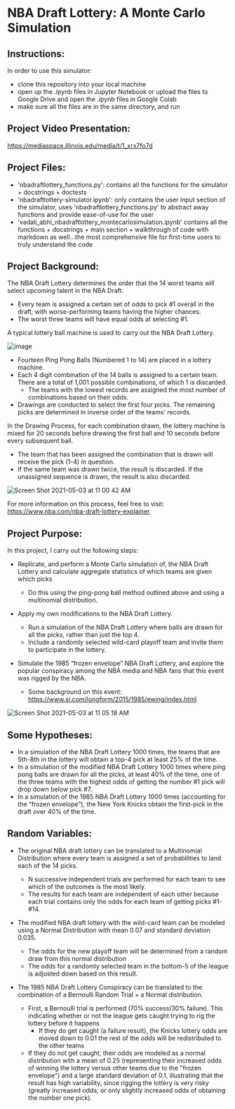 # NBA Draft Lottery: A Monte Carlo Simulation

## Instructions:

In order to use this simulator:

 - clone this repository into your local machine
 - open up the .ipynb files in Jupyter Notebook or upload the files to Google Drive and open the .ipynb files in Google Colab
 - make sure all the files are in the same directory, and run

## Project Video Presentation:

https://mediaspace.illinois.edu/media/t/1_xrx7fo7d

## Project Files:

- 'nbadraftlottery_functions.py': contains all the functions for the simulator + docstrings + doctests
- 'nbadraftlottery-simulator.ipynb': only contains the user input section of the simulator, uses 'nbadraftlottery_functions.py' to abstract away functions and provide ease-of-use for the user
- 'vadali_abhi_nbadraftlottery_montecarlosimulation.ipynb' contains all the functions + docstrings + main section + walkthrough of code with markdown as well...the most comprehensive file for first-time users to truly understand the code

## Project Background:

The NBA Draft Lottery determines the order that the 14 worst teams will select upcoming talent in the NBA Draft. 

- Every team is assigned a certain set of odds to pick #1 overall in the draft, with worse-performing teams having the higher chances. 
- The worst three teams will have equal odds at selecting #1.

A typical lottery ball machine is used to carry out the NBA Draft Lottery. 

![image](https://user-images.githubusercontent.com/46533891/116900598-87018a00-abfe-11eb-9491-bbfd60310a51.png)

- Fourteen Ping Pong Balls (Numbered 1 to 14) are placed in a lottery machine.
- Each 4 digit combination of the 14 balls is assigned to a certain team. There are a total of 1,001 possible combinations, of which 1 is discarded. 
  - The teams with the lowest records are assigned the most number of combinations based on their odds. 
- Drawings are conducted to select the first four picks. The remaining picks are determined in inverse order of the teams’ records. 

In the Drawing Process, for each combination drawn, the lottery machine is mixed for 20 seconds before drawing the first ball and 10 seconds before every subsequent ball. 

- The team that has been assigned the combination that is drawn will receive the pick (1-4) in question.
- If the same team was drawn twice, the result is discarded. If the unassigned sequence is drawn, the result is also discarded.

![Screen Shot 2021-05-03 at 11 00 42 AM](https://user-images.githubusercontent.com/46533891/116900841-d47df700-abfe-11eb-8d4e-8b8e6a98cb38.png)

For more information on this process, feel free to visit: https://www.nba.com/nba-draft-lottery-explainer.

## Project Purpose:

In this project, I carry out the following steps:

- Replicate, and perform a Monte Carlo simulation of, the NBA Draft Lottery and calculate aggregate statistics of which teams are given which picks
  - Do this using the ping-pong ball method outlined above and using a multinomial distribution.

- Apply my own modifications to the NBA Draft Lottery.
  - Run a simulation of the NBA Draft Lottery where balls are drawn for all the picks, rather than just the top 4.
  - Include a randomly selected wild-card playoff team and invite them to participate in the lottery.

- Simulate the 1985 “frozen envelope” NBA Draft Lottery, and explore the popular conspiracy among the NBA media and NBA fans that this event was rigged by the NBA.
  - Some background on this event: https://www.si.com/longform/2015/1985/ewing/index.html

![Screen Shot 2021-05-03 at 11 05 18 AM](https://user-images.githubusercontent.com/46533891/116901365-743b8500-abff-11eb-860a-b90d3544dfc5.png)

## Some Hypotheses:

- In a simulation of the NBA Draft Lottery 1000 times, the teams that are 5th-8th in the lottery will obtain a top-4 pick at least 25% of the time.
- In a simulation of the modified NBA Draft Lottery 1000 times where ping pong balls are drawn for all the picks, at least 40% of the time, one of the three teams with the highest odds of getting the number #1 pick will drop down below pick #7. 
- In a simulation of the 1985 NBA Draft Lottery 1000 times (accounting for the “frozen envelope”), the New York Knicks obtain the first-pick in the draft over 40% of the time.

## Random Variables:

- The original NBA draft lottery can be translated to a Multinomial Distribution where every team is assigned a set of probabilities to land each of the 14 picks. 
  - N successive independent trials are performed for each team to see which of the outcomes is the most likely.
  - The results for each team are independent of each other because each trial contains only the odds for each team of getting picks #1-#14.

- The modified NBA draft lottery with the wild-card team can be modeled using a Normal Distribution with mean 0.07 and standard deviation 0.035.
  - The odds for the new playoff team will be determined from a random draw from this normal distribution
  - The odds for a randomly selected team in the bottom-5 of the league is adjusted down based on this result.

- The 1985 NBA Draft Lottery Conspiracy can be translated to the combination of a Bernoulli Random Trial + a Normal distribution.
  - First, a Bernoulli trial is performed (70% success/30% failure). This indicating whether or not the league gets caught trying to rig the lottery before it happens
    - If they do get caught (a failure result), the Knicks lottery odds are moved down to 0.01 the rest of the odds will be redistributed to the other teams
  - If they do not get caught, their odds are modeled as a normal distribution with a mean of 0.25 (representing their increased odds of winning the lottery versus other teams due to the "frozen envelope") and a large standard deviation of 0.1, illustrating that the result has high variability, since rigging the lottery is very risky (greatly increased odds, or only slightly increased odds of obtaining the number one pick).


